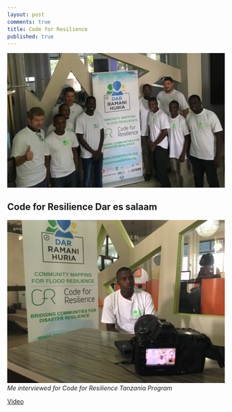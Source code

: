 ```yaml
---
layout: post
comments: true
title: Code for Resilience
published: true
---
```




![Code for Resilience Dar es salaam kickoff](https://raw.githubusercontent.com/samweli/jekyll-now/master/images/code-for-resilience.png)

## Code for Resilience Dar es salaam

![Me interviewed for Code for Resilience Tanzania Program](https://raw.githubusercontent.com/samweli/jekyll-now/master/images/cfr_interview.jpg-large)
_Me interviewed for Code for Resilience Tanzania Program_

[Video](https://www.youtube.com/watch?v=KYnkZE9r0UQ&t=6s)


